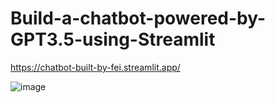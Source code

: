 # Build-a-chatbot-powered-by-GPT3.5-using-Streamlit

https://chatbot-built-by-fei.streamlit.app/

![image](https://github.com/hanfei1986/Build-a-chatbot-powered-by-GPT3.5-using-Streamlit/assets/59255164/148fa2c0-269b-4c22-9b46-cf7ca524cc88)

